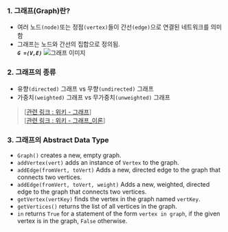 ### 1. 그래프(Graph)란?  
- 여러 노드``(node)``또는 정점``(vertex)``들이 간선``(edge)``으로 연결된 네트워크를 의미함  
- 그래프는 노드와 간선의 집합으로 정의됨.  
<b><i>``G =(V,E)``</i></b>
![그래프 이미지](https://runestone.academy/runestone/books/published/pythonds/_images/digraph.png)

### 2. 그래프의 종류
- 유향``(directed)`` 그래프 vs 무향``(undirected)`` 그래프
- 가중치``(weighted)`` 그래프 vs 무가중치``(unweighted)`` 그래프

> [[관련 링크 : 위키 - 그래프](https://ko.wikipedia.org/wiki/그래프)]  
> [[관련 링크 : 위키 - 그래프_이론](https://ko.wikipedia.org/wiki/그래프_이론)]

### 3. 그래프의 Abstract Data Type  
- `Graph()` creates a new, empty graph.
- `addVertex(vert)` adds an instance of `Vertex` to the graph.
- `addEdge(fromVert, toVert)` Adds a new, directed edge to the graph that connects two vertices.
- `addEdge(fromVert, toVert, weight)` Adds a new, weighted, directed edge to the graph that connects two vertices.
- `getVertex(vertKey)` finds the vertex in the graph named `vertKey`.
- `getVertices()` returns the list of all vertices in the graph.
- `in` returns `True` for a statement of the form `vertex in graph`, if the given vertex is in the graph, `False` otherwise.
